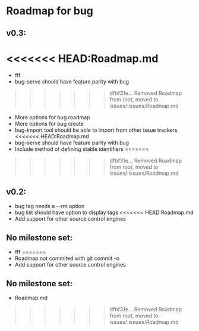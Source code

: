 # Roadmap for bug

## v0.3:
<<<<<<< HEAD:Roadmap.md
=======
- fff
- bug-serve should have feature parity with bug
>>>>>>> dfbf31e... Removed Roadmap from root, moved to issues/:issues/Roadmap.md
- More options for bug roadmap
- More options for bug create
- bug-import tool should be able to import from other issue trackers
<<<<<<< HEAD:Roadmap.md
- bug-serve should have feature parity with bug
- Include method of defining stable identifiers
=======
>>>>>>> dfbf31e... Removed Roadmap from root, moved to issues/:issues/Roadmap.md

## v0.2:
- bug tag needs a --rm option
- bug list should have option to display tags
<<<<<<< HEAD:Roadmap.md
- Add support for other source control engines

## No milestone set:
- fff
=======
- Roadmap not commited with git commit -o
- Add support for other source control engines

## No milestone set:
- Roadmap.md
>>>>>>> dfbf31e... Removed Roadmap from root, moved to issues/:issues/Roadmap.md
